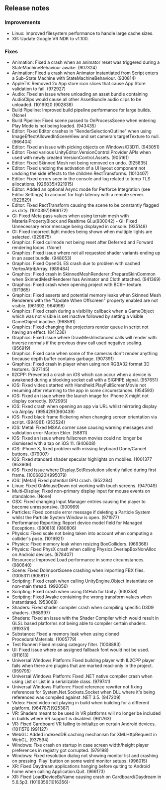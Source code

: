 ## Release notes

### Improvements

-   Linux: Improved filesystem performance to handle large cache sizes.
-   XR: Update Google VR NDK to v1.100.

### Fixes

-   Animation: Fixed a crash when an animator reset was triggered during a StateMachineBehaviour awake. (907324)
-   Animation: Fixed a crash when Animator instantiated from Script enters a Sub-State Machine with StateMachineBehaviour. (930814)
-   AppleTV: Removed 2x App store icon slices that cause App Store validation to fail. (972927)
-   Audio: Fixed an issue where unloading an asset bundle containing AudioClips would cause all other AssetBundle audio clips to be unloaded. (1019920 (902838)
-   Build Pipeline: Improved build pipeline performance for large builds. (None)
-   Build Pipeline: Fixed scene passed to OnProcessScene when entering Play Mode is not being loaded. (943435)
-   Editor: Fixed Editor crashes in \"RenderSelectionOutline\" when using ImageEffectAllowedInSceneView and set camera\'s targetTexture to null. (966404)
-   Editor: Fixed an issue with picking objects on Windows/D3D11. (943051)
-   Editor: Fixed various UnityEditor.VersionControl.Provider APIs when used with newly created VersionControl.Assets. (905161)
-   Editor: Fixed Skinned Mesh not being removed on undo. (925835)
-   Editor: Fixed undoing the activation of a UI layout component not undoing the side effects to the children RectTransforms. (1010407)
-   Editor: Fixed errors seen in the console and log related to temp TLS allocations. (926835)(921915)
-   Editor: Added an optional Async mode for Perforce Integration (see Editor Settings) to account for high latency with a remote server. (922829)
-   Editor: Fixed RectTransform causing the scene to be constantly flagged as dirty. (1010397)(966172)
-   GI: Fixed Meta pass values when using terrain mesh with MaterialPropertyBlock and Realtime GI.u(930042) - GI: Fixed Unnecessary error message being displayed in console. (935149)
-   GI: Fixed incorrect light modes being shown when multiple lights are selected. (929875)
-   Graphics: Fixed cullmode not being reset after Deferred and Forward rendering loops. (None)
-   Graphics: Fixed issue where not all requested shader variants ending up in an asset bundle. (948053)
-   Graphics: Fixed OpenGL ES crash due to problem with cached VertexAttribArray. (989484)
-   Graphics: Fixed crash in SkinnedMeshRenderer::PrepareSkinCommon when SkinnedMeshRenderer has Animator and Cloth attached. (941369)
-   Graphics: Fixed crash when opening project with BC6H texture. (971965)
-   Graphics: Fixed asserts and potential memory leaks when Skinned Mesh Renderers with the \"Update When Offscreen\" property enabled are not visible. (961692, 964998)
-   Graphics: Fixed crash during a visibility callback when a GameObject which was not visible is set inactive followed by setting a visible GameObject inactive. (968591)
-   Graphics: Fixed changing the projectors render queue in script not having an effect. (841236)
-   Graphics: Fixed issue where DrawMeshInstanced calls will render with inverse normals if the previous draw call used negative scaling. (956919)
-   Graphics: Fixed case when some of the cameras don\'t render anything because depth buffer contains garbage. (907391)
-   Graphics: Fixed crash in player when using non RGBA32 format 3D textures. (927145)
-   Il2CPP: Prevented a crash on iOS which can occur when a device is awakened during a blocking socket call with a SIGPIPE signal. (957651)
-   iOS: Fixed videos started with Handheld.PlayFullScreenMovie not resuming after returning to the app in some circumstances. (954593)
-   iOS: Fixed an issue where the launch image for iPhone X might not display correctly. (972995)
-   iOS: Fixed crash when opening an app via URL whilst mirroring display via Airplay. (995429)(960439)
-   iOS: Fixed black frame flickering when changing screen orientation via script. (994961) (953524)
-   iOS: Metal: Fixed MSAA corner case causing warning messages and validation error Marton Ekler. (58811)
-   iOS: Fixed an issue where fullscreen movies could no longer be dismissed with a tap on iOS 11. (940608)
-   iOS: iPhone X, fixed problem with missing keyboard Done/Cancel buttons. (979007)
-   iOS: Fixed standard shader specular highlights on mobiles. (1001377 (953606)
-   iOS: Fixed issue where Display.SetResolution silently failed during first frame. (1006820)(995079)
-   iOS: \[Metal\] Fixed potential GPU crash. (952284)
-   Linux: Fixed OnMouseDown not working with touch screens. (947049)
-   Multi-Display: Fixed non-primary display input for mouse events on standalone. (None)
-   OSX: Fixed changing Input Manager entries causing the player to become unresponsive. (900969)
-   Particles: Fixed console error message if deleting a Particle System whilst the Particle System Window is open. (971977)
-   Performance Reporting: Report device model field for Managed Exceptions. (980818) (980806)
-   Physics: Fixed scale not being taken into account when computing a collider\'s pose. (1019921)
-   Physics: Fixed memory leak when resizing BoxColliders. (969368)
-   Physics: Fixed PhysX crash when calling Physics.OverlapBoxNonAlloc on Android devices. (878407)
-   Resources: Improved Load performance in some circumstances. (980640)
-   Scene: Fixed DoImportScene crashing when importing FBX files. (1005311 (905817)
-   Scripting: Fixed crash when calling UnityEngine.Object.Instantiate on non-main thread. (992056)
-   Scripting: Fixed crash when using GitHub for Unity. (930358)
-   Scripting: Fixed Awake containing the wrong transform values when instantiated. (953068)
-   Shaders: Fixed shader compiler crash when compiling specific D3D9 shaders. (968997)
-   Shaders: Fixed an issue with the Shader Compiler which would result in GLSL based platforms not being able to compiler certain shaders. (919351)
-   Substance: Fixed a memory leak when using cloned ProceduralMaterials. (1005779)
-   Test Runner: Fixed missing category filter. (1008883)
-   UI: Fixed issue where an assigned fallback font would not be used. (911613)
-   Universal Windows Platform: Fixed building player with IL2CPP player fails when there are plugins that are marked read-only in the project. (959795)
-   Universal Windows Platform: Fixed .NET native compiler crash when using List or List in a serializable class. (979741)
-   Universal Windows Platform: Fixed reference rewriter not fixing references for System.Net.Sockets.Socket when DLL where it\'s being referenced was compiled against .NET 3.5. (947209)
-   Video: Fixed video not playing in build when building for a different platform. (964787)(925387)
-   VR: Shaders meant to be used in VR platforms will no longer be included in builds where VR support is disabled. (961763)
-   VR: Fixed Cardboard VR failing to initialize on certain Android devices. (1011576 (991127)
-   WebGL: Added indexedDB caching mechanism for XMLHttpRequest in WebGL. (937594)
-   Windows: Fixe crash on startup in case screen width/height player preferences in registry got corrupted. (979198)
-   Windows: Fixed resolution dialog not showing monitor list and crashing on pressing \'Play\' button on some weird monitor setups. (996015)
-   XR: Fixed Daydream applications hanging before quiting to Android home when calling Application.Quit. (966173)
-   XR: Fixed LoadDeviceByName causing crash on Cardboard/Daydream in 5.6.5p3. (1016356(1016356)-
